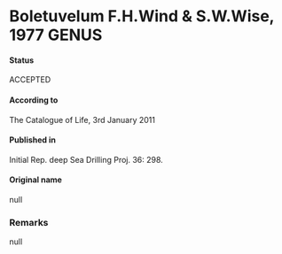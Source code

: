 Boletuvelum F.H.Wind & S.W.Wise, 1977 GENUS
=======

#### Status
ACCEPTED

#### According to
The Catalogue of Life, 3rd January 2011

#### Published in
Initial Rep. deep Sea Drilling Proj. 36: 298.

#### Original name
null

### Remarks
null